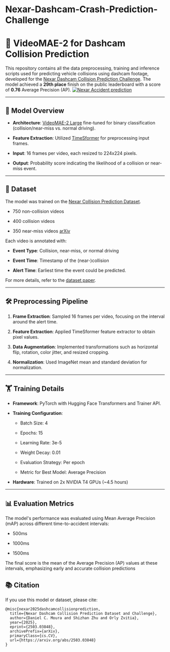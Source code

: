 # Nexar-Dashcam-Crash-Prediction-Challenge

# 🚗 VideoMAE-2 for Dashcam Collision Prediction

This repository contains all the data preprocessing, training and inference scripts used for predicting vehicle collisions using dashcam footage, developed for the [Nexar Dashcam Collision Prediction Challenge](https://www.kaggle.com/competitions/nexar-collision-prediction). The model achieved a **29th place** finish on the public leaderboard with a score of **0.76** Average Precision (AP).
[![Nexar Accident prediction](https://github.com/user-attachments/assets/e2dce4a2-be5f-4152-8eb3-3d15c497e162)](https://huggingface.co/jatinmehra/Accident-Detection-using-Dashcam)

----------

## 🧠 Model Overview

-   **Architecture**: [VideoMAE-2 Large](https://huggingface.co/MCG-NJU/videomae-large-finetuned-kinetics) fine-tuned for binary classification (collision/near-miss vs. normal driving).
    
-   **Feature Extraction**: Utilized [TimeSformer](https://huggingface.co/facebook/timesformer-base-finetuned-k400) for preprocessing input frames.
    
-   **Input**: 16 frames per video, each resized to 224x224 pixels.
    
-   **Output**: Probability score indicating the likelihood of a collision or near-miss event.
    

----------

## 📁 Dataset

The model was trained on the [Nexar Collision Prediction Dataset](https://huggingface.co/datasets/nexar-ai/nexar_collision_prediction).

-   750 non-collision videos
    
-   400 collision videos
    
-   350 near-miss videos [arXiv](https://arxiv.org/html/2503.03848v1?utm_source=chatgpt.com)
    

Each video is annotated with:

-   **Event Type**: Collision, near-miss, or normal driving
    
-   **Event Time**: Timestamp of the (near-)collision
    
-   **Alert Time**: Earliest time the event could be predicted.
    

For more details, refer to the [dataset paper](https://arxiv.org/abs/2503.03848).

----------

## 🛠️ Preprocessing Pipeline

1.  **Frame Extraction**: Sampled 16 frames per video, focusing on the interval around the alert time.
    
2.  **Feature Extraction**: Applied TimeSformer feature extractor to obtain pixel values.
    
3.  **Data Augmentation**: Implemented transformations such as horizontal flip, rotation, color jitter, and resized cropping.
    
4.  **Normalization**: Used ImageNet mean and standard deviation for normalization.
    

----------

## 🏋️ Training Details

-   **Framework**: PyTorch with Hugging Face Transformers and Trainer API.
    
-   **Training Configuration**:
    
    -   Batch Size: 4
        
    -   Epochs: 15
        
    -   Learning Rate: 3e-5
        
    -   Weight Decay: 0.01
        
    -   Evaluation Strategy: Per epoch
        
    -   Metric for Best Model: Average Precision
        
-   **Hardware**: Trained on 2x NVIDIA T4 GPUs (~4.5 hours)
    

----------

## 📊 Evaluation Metrics

The model's performance was evaluated using Mean Average Precision (mAP) across different time-to-accident intervals:

-   500ms
    
-   1000ms
    
-   1500ms

The final score is the mean of the Average Precision (AP) values at these intervals, emphasizing early and accurate collision predictions



## 📚 Citation

If you use this model or dataset, please cite:
```
@misc{nexar2025dashcamcollisionprediction,
  title={Nexar Dashcam Collision Prediction Dataset and Challenge},
  author={Daniel C. Moura and Shizhan Zhu and Orly Zvitia},
  year={2025},
  eprint={2503.03848},
  archivePrefix={arXiv},
  primaryClass={cs.CV},
  url={https://arxiv.org/abs/2503.03848}
}
```
